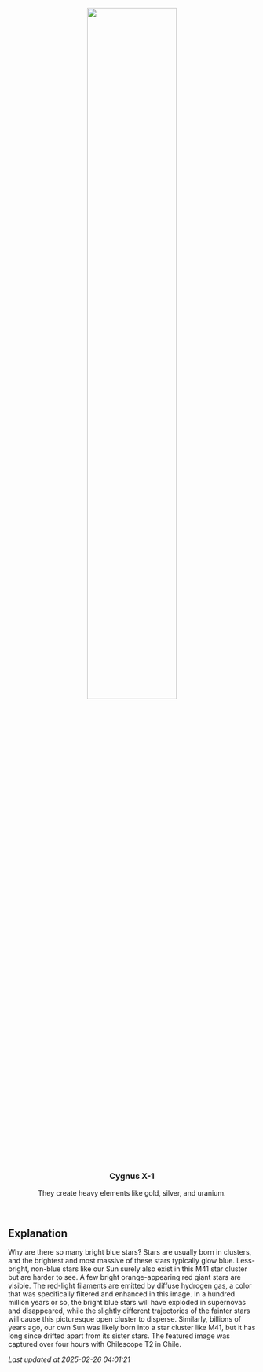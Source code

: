 <p align='center'>
    <img src='https://apod.nasa.gov/apod/image/2502/M41_Li_960.jpg' width='60%' />
    <h3 align="center">Cygnus X-1</h3>
    <p align="center">They create heavy elements like gold, silver, and uranium.</p>
</p>
<br/>

Explanation
--
Why are there so many bright blue stars?  Stars are usually born in clusters, and the brightest and most massive of these stars typically glow blue. Less-bright, non-blue stars like our Sun surely also exist in this M41 star cluster but are harder to see. A few bright orange-appearing red giant stars are visible. The red-light filaments are emitted by diffuse hydrogen gas, a color that was specifically filtered and enhanced in this image.  In a hundred million years or so, the bright blue stars will have exploded in supernovas and disappeared, while the slightly different trajectories of the fainter stars will cause this picturesque open cluster to disperse. Similarly, billions of years ago, our own Sun was likely born into a star cluster like M41, but it has long since drifted apart from its sister stars. The featured image was captured over four hours with Chilescope T2 in Chile.


*Last updated at 2025-02-26 04:01:21*
